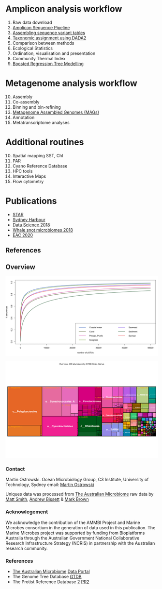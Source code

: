 

# Amplicon analysis workflow

1. Raw data download
2. [Amplicon Sequence Pipeline](./dada2)
3. [Assembling sequence variant tables](./dada2)
4. [Taxonomic assignment using DADA2](./dada2)
5. Comparison between methods 
6. Ecological Statistics
7. Ordination, visualisation and presentation
8. Community Thermal Index
9. [Boosted Regression Tree Modelling](../../BRT_2018)

# Metagenome analysis workflow

10. Assembly
11. Co-assembly
12. Binning and bin-refining
13. [Metagenome Assembled Genomes (MAGs)](./mags)
14. Annotation
15. Metatranscriptome analyses

# Additional routines

10. Spatial mapping SST, Chl
11. PAR
12. Cyano Reference Database
13. HPC tools
14. Interactive Maps
15. Flow cytometry

# Publications

* [STAR](./misc/STAR/star.md)
* [Sydney Harbour](./R)
* [Data Science 2018](./R)
* [Whale snot microbiomes 2018](./R)
* [EAC 2020](./R)

## References


## Overview

![zOTU collector curve](./uniques/images/ami_collector.png)

![non-interactive treemap](./uniques/images/ami_overview.png)


### Contact

Martin Ostrowski. Ocean Microbiology Group, C3 Institute, University of Technology, Sydney
email: [Martin Ostrowski](martin.ostrowski@uts.edu.au)

Uniques data was processed from [The Australian Microbiome](https://www.australianmicrobiome.com) raw data by [Matt Smith](), [Andrew Bissett]() & [Mark Brown]()

### Acknowlegement

We acknowledge the contribution of the AMMBI Project and Marine Microbes consortium in the generation of data used in this publication. The Marine Microbes project was supported by funding from Bioplatforms Australia through the Australian Government National Collaborative Research Infrastructure Strategy (NCRIS) in partnership with the Australian research community.

### References
* [The Australian Microbiome](https://www.australianmicrobiome.com) [Data Portal](https://data.bioplatforms.com/organization/about/australian-microbiome)
* The Genome Tree Database [GTDB](http://gtdb.ecogenomic.org)
* The Protist Reference Database 2 [PR2](https://github.com/pr2database/pr2database)

